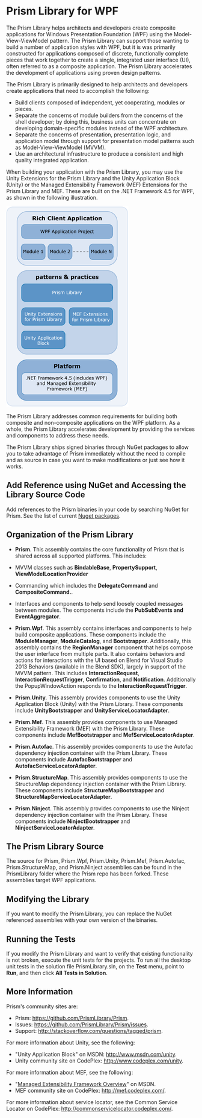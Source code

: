 ﻿# Prism Library for WPF 

The Prism Library helps architects and developers create composite applications for Windows Presentation Foundation (WPF) using the Model-View-ViewModel pattern. The Prism Library can support those wanting to build a number of application styles with WPF, but it is was primarily constructed for applications composed of discrete, functionally complete pieces that work together to create a single, integrated user interface (UI), often referred to as a composite application. The Prism Library accelerates the development of applications using proven design patterns. 

The Prism Library is primarily designed to help architects and developers create applications that need to accomplish the following:

 * Build clients composed of independent, yet cooperating, modules or pieces.
 * Separate the concerns of module builders from the concerns of the shell developer; by doing this, business units can concentrate on developing domain-specific modules instead of the WPF architecture.
 * Separate the concerns of presentation, presentation logic, and application model through support for presentation model patterns such as Model-View-ViewModel (MVVM).
 * Use an architectural infrastructure to produce a consistent and high quality integrated application.

When building your application with the Prism Library, you may use the Unity Extensions for the Prism Library and the Unity Application Block (Unity) or the Managed Extensibility Framework (MEF) Extensions for the Prism Library and MEF. These are built on the .NET Framework 4.5 for WPF, as shown in the following illustration.

![Positioning of Unity and MEF on top of .NET Framework](images/Ch13LibraryFig1.png)

The Prism Library addresses common requirements for building both composite and non-composite applications on the WPF platform. As a whole, the Prism Library accelerates development by providing the services and components to address these needs.

The Prism Library ships signed binaries through NuGet packages to allow you to take advantage of Prism immediately without the need to compile and as source in case you want to make modifications or just see how it works.

## Add Reference using NuGet and Accessing the Library Source Code

Add references to the Prism binaries in your code by searching NuGet for Prism. See the list of current [Nuget packages](https://github.com/PrismLibrary/Prism/blob/master/Documentation/DownloadandSetupPrism.md#nuget-packages).

## Organization of the Prism Library

* **Prism**. This assembly contains the core functionality of Prism that is shared across all supported platforms. This includes:
 * MVVM classes such as **BindableBase**, **PropertySupport**, **ViewModelLocationProvider**
 * Commanding which includes the **DelegateCommand** and **CompositeCommand.**.
 * Interfaces and components to help send loosely coupled messages between modules. The components include the **PubSubEvents and EventAggregator**.
 
* **Prism.Wpf**. This assembly contains interfaces and components to help build composite applications. These components include the **ModuleManager**, **ModuleCatalog**, and **Bootstrapper**. Additionally, this assembly contains the **RegionManager** component that helps compose the user interface from multiple parts.  It also contains behaviors and actions for interactions with the UI based on Blend for Visual Studio 2013 Behaviors (available in the Blend SDK), largely in support of the MVVM pattern. This includes **InteractionRequest**, **InteractionRequestTrigger**, **Confirmation**, and **Notification**. Additionally the PopupWindowAction responds to the **InteractionRequestTrigger**.

* **Prism.Unity**. This assembly provides components to use the Unity Application Block (Unity) with the Prism Library. These components include **UnityBootstrapper** and **UnityServiceLocatorAdapter**.

* **Prism.Mef**. This assembly provides components to use Managed Extensibility Framework (MEF) with the Prism Library. These components include **MefBootstrapper** and **MefServiceLocatorAdapter**.
 
* **Prism.Autofac**. This assembly provides components to use the Autofac dependency injection container with the Prism Library. These components include **AutofacBootstrapper** and **AutofacServiceLocatorAdapter**.
  
* **Prism.StructureMap**. This assembly provides components to use the StructureMap dependency injection container with the Prism Library. These components include **StructureMapBootstrapper** and **StructureMapServiceLocatorAdapter**.
   
* **Prism.Ninject**. This assembly provides components to use the Ninject dependency injection container with the Prism Library. These components include **NinjectBootstrapper** and **NinjectServiceLocatorAdapter**.

## The Prism Library Source

The source for Prism, Prism.Wpf, Prism.Unity, Prism.Mef, Prism.Autofac, Prism.StructureMap, and Prism.Ninject assemblies can be found in the PrismLibrary folder where the Prism repo has been forked. These assemblies target WPF applications.

## Modifying the Library

If you want to modify the Prism Library, you can replace the NuGet referenced assemblies with your own version of the binaries.

## Running the Tests

If you modify the Prism Library and want to verify that existing functionality is not broken, execute the unit tests for the projects. To run all the desktop unit tests in the solution file PrismLibrary.sln, on the **Test** menu, point to **Run**, and then click **All Tests in Solution**.

## More Information

Prism's community sites are:

 * Prism: <https://github.com/PrismLibrary/Prism>.
 * Issues: <https://github.com/PrismLibrary/Prism/issues>.
 * Support: <http://stackoverflow.com/questions/tagged/prism>.

For more information about Unity, see the following:

 * "Unity Application Block" on MSDN: <http://www.msdn.com/unity>.
 * Unity community site on CodePlex: <http://www.codeplex.com/unity>.

For more information about MEF, see the following:

 * "[Managed Extensibility Framework Overview](http://msdn.microsoft.com/en-us/library/dd460648.aspx)" on MSDN.
 * MEF community site on CodePlex: <http://mef.codeplex.com/>.

For more information about service locator, see the Common Service Locator on CodePlex: <http://commonservicelocator.codeplex.com/>.


